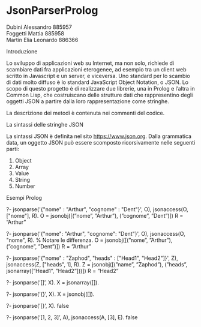 # JsonParserProlog

Dubini Alessandro 885957<br>
Foggetti Mattia 885958<br>
Martin Elia Leonardo 886366<br>

Introduzione

Lo sviluppo di applicazioni web su Internet, ma non solo, richiede di scambiare dati fra applicazioni
eterogenee, ad esempio tra un client web scritto in Javascript e un server, e viceversa. Uno standard
per lo scambio di dati molto diffuso è lo standard JavaScript Object Notation, o JSON. Lo scopo di
questo progetto è di realizzare due librerie, una in Prolog e l’altra in Common Lisp, che costruiscano
delle strutture dati che rappresentino degli oggetti JSON a partire dalla loro rappresentazione come
stringhe.

La descrizione dei metodi è contenuta nei commenti del codice.

La sintassi delle stringhe JSON

La sintassi JSON è definita nel sito https://www.json.org.
Dalla grammatica data, un oggetto JSON può essere scomposto ricorsivamente nelle seguenti parti:
1. Object
2. Array
3. Value
4. String
5. Number


Esempi Prolog

?- jsonparse('{"nome" : "Arthur", "cognome" : "Dent"}', O),
 jsonaccess(O, ["nome"], R).
O = jsonobj([(”nome”, ”Arthur”), (”cognome”, ”Dent”)])
R = ”Arthur”

?- jsonparse('{"nome": "Arthur", "cognome": "Dent"}', O),
 jsonaccess(O, "nome", R). % Notare le differenza.
O = jsonobj([(”nome”, ”Arthur”), (”cognome”, ”Dent”)])
R = ”Arthur”

?- jsonparse('{"nome" : "Zaphod",
 "heads" : ["Head1", "Head2"]}', 
 Z),
 jsonaccess(Z, ["heads", 1], R).
Z = jsonobj([(”name”, ”Zaphod”), (”heads”, jsonarray([”Head1”, ”Head2”]))])
R = ”Head2”

?- jsonparse(’[]’, X).
X = jsonarray([]).

?- jsonparse(’{}’, X).
X = jsonobj([]).

?- jsonparse(’[}’, X).
false

?- jsonparse(’[1, 2, 3]’, A), jsonaccess(A, [3], E).
false
